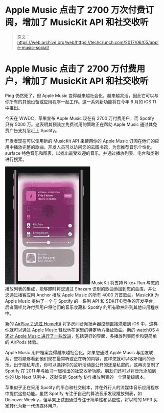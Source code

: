 # Apple Music 点击了 2700 万次付费订阅，增加了 MusicKit API 和社交收听

> 原文：<https://web.archive.org/web/https://techcrunch.com/2017/06/05/apple-music-social/>

# Apple Music 点击了 2700 万付费用户，增加了 MusicKit API 和社交收听

Ping 仍然死了，但 Apple Music 变得越来越社会化，越来越灵活，因此它可以与你所有的其他设备或应用程序一起工作。这一系列新功能将在今年 9 月的 iOS 11 中推出。

今天在 WWDC，苹果宣布 Apple Music 现在有 2700 万付费用户，而 Spotify 只有 5000 万。这表明其预装加免费试用的策略正在帮助 Apple Music 通过其免费广告支持层赶上 Spotify。

开发者现在可以使用新的 MusicKit API 来使用你的 Apple Music 订阅在他们的应用中播放完整的歌曲。开发人员可以访问您的云图书馆，为您推荐音乐个性化，surface 特色音乐和图表，以找出最受欢迎的音乐，并通过播放列表、电台和类别进行搜索。

![](img/c8338e16d44141017fae6e3b590b8943.png) MusicKit 将支持 Nike+ Run 与您的播放列表的集成，能够即时将您通过 Shazam 识别的歌曲添加到您的曲库，并让您通过播客应用 Anchor 播放 Apple Music 的所有 4000 万首歌曲。MusicKit 为 Apple Music 提供了一个与 Spotify 的一系列 API 和 SDK(T4)竞争的开发平台，后者同样允许付费用户将他们的音乐收藏和 Spotify 的所有歌曲带到其他应用程序中。

新的 [AirPlay 2 通过 HomeKit](https://web.archive.org/web/20230326024645/https://techcrunch.com/2017/06/05/apples-airplay-2-brings-multi-room-audio-streaming-to-homekit-and-beyond/?ncid=mobilenavtrend) 将多房间音频扬声器控制直接烘焙到 iOS 中，这样你就可以通过 Apple Music 轻松地在家里的特定地方播放歌曲。[新的 watchOS 4 还对 Apple Music 进行了一些改进](https://web.archive.org/web/20230326024645/https://techcrunch.com/2017/06/05/apple-announces-watchos-4-with-a-siri-watchface-better-coaching-more/)，包括更好的界面、多播放列表同步和更简单的 AirPods 体验。

Apple Music 用户档案变得越来越社会化。如果您通过 Apple Music 与朋友联系，您将能够看到他们现在最常听或正在听的内容，这样您就可以收听相同的音乐。出于隐私考虑，你可以选择你的监听活动是公开的还是私密的。这再次复制了 Spotify 在 2011 年与脸书一起推出的社交收听功能。朋友们还可以将音乐添加到你的 Up Next 队列中，这就像是 Spotify 协作播放列表的一个轻量级版本。

苹果似乎正在采用 Spotify 的平台和社交剧本，并在外行人的流媒体音乐应用程序中提供这些功能。虽然 Spotify 专注于自己的算法音乐发现播放列表，如 Discover Weekly，但苹果正试图通过专注于简单性和适应性，将以前的 MP3 买家转化为新一代流媒体用户。